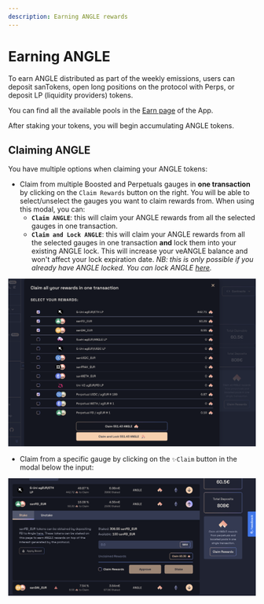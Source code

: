 ```yaml
---
description: Earning ANGLE rewards
---
```


# Earning ANGLE

To earn ANGLE distributed as part of the weekly emissions, users can deposit sanTokens, open long positions on the protocol with Perps, or deposit LP (liquidity providers) tokens.

You can find all the available pools in the [Earn page](https://app.angle.money/#/earn) of the App.

After staking your tokens, you will begin accumulating ANGLE tokens.

## Claiming ANGLE

You have multiple options when claiming your ANGLE tokens:

- Claim from multiple Boosted and Perpetuals gauges in **one transaction** by clicking on the `Claim Rewards` button on the right. You will be able to select/unselect the gauges you want to claim rewards from. When using this modal, you can:
  - **`Claim ANGLE`**: this will claim your ANGLE rewards from all the selected gauges in one transaction.
  - **`Claim and Lock ANGLE`**: this will claim your ANGLE rewards from all the selected gauges in one transaction **and** lock them into your existing ANGLE lock. This will increase your veANGLE balance and won't affect your lock expiration date. _NB: this is only possible if you already have ANGLE locked. You can lock ANGLE_ [_here_](https://app.angle.money/#/lock)_._&#x20;

![](../../.gitbook/assets/claim-rewards-modal.png)

- Claim from a specific gauge by clicking on the `✨Claim` button in the modal below the input:

![](../../.gitbook/assets/claim-rewards-from-pool.png)
